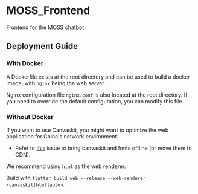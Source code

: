 # MOSS_Frontend

Frontend for the MOSS chatbot

## Deployment Guide
### With Docker
A Dockerfile exists at the root directory and can be used to build a docker image, with `nginx` being the web server.

Nginx configuration file `nginx.conf` is also located at the root directory. If you need to override the default configuration, you can modify this file.

### Without Docker
If you want to use Canvaskit, you might want to optimize the web application for China's network environment.
- Refer to [this](https://github.com/flutter/flutter/issues/70101) issue to bring canvaskit and fonts offline (or move them to CDN).

We recommend using `html` as the web renderer.

Build with `flutter build web --release --web-renderer <canvaskit|html|auto>`.
